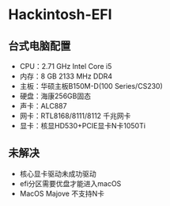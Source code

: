 # Hackintosh-EFI


## 台式电脑配置

- CPU：2.71 GHz Intel Core i5
- 内存：8 GB 2133 MHz DDR4
- 主板：华硕主板B150M-D(100 Series/CS230)
- 硬盘：海康256GB固态
- 声卡：ALC887
- 网卡：RTL8168/8111/8112 千兆网卡
- 显卡：核显HD530+PCIE显卡N卡1050Ti

## 未解决

- 核心显卡驱动未成功驱动
- efi分区需要优盘才能进入macOS
- MacOS Majove 不支持N卡
